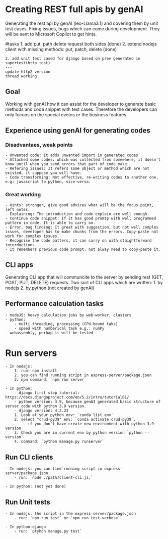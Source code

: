 # Creating REST full apis by genAI

Generating the rest api by genAI (leo-Llama3.1) and covering them by unit test cases.
Fixing issues, bugs which can come during development. They will be sent to Microsoft Copilot to get hints.

#tasks
	1. add put, path delete request both sides (done)
	2. extend nodejs client with missing methods: put, patch, delete (done)
	
	3. add unit test cased for django based on prev generated in supertest(http test)
	--- 
	update http2 version
	thread working

## Goal

Working with  genAI how it can assist for the developer to generate basic methods and code snippet with test cases. Therefore the developers can only focuos on the special evetns or the business features.

## Experience using genAI for generating codes
### Disadvantaes, weak points
	- Unwanted code: It adds unwanted import in generated codes
	- Attached some codes: which was collected from somewhere, it doesn't know until when you send errors that part of code make.
	- Refering issues: It refers some object or method which are not existed, it suppose you will have.
	- Code transforming: Not effective, re-writing codes to another one, e.g: javascript to python, vice-versa.
	
### Great working
	- Hints: stronger, give good advices what will be the focus point, left notes.
	- Explaining: The introduction and code explain are well enough.
	- Continue code snippet: If it has good promtp with well programmed pattern in code, It is able to carry on.
	- Error, bug finding: It great with suggestion, but not well complex issues, developer has to make chunks from the errors. Copy-paste not work for complex issues.
	- Recognise the code patters, it can carry on with staightforward intorductions
	- It remembers previous code prompt, not alway need to copy-paste it.

## CLI apps
Generating CLI app that will communcite to the server by sending rest (GET, POST, PUT, DELETE) requests.
Two sort of CLI apps which are written:
	1. by nodejs
	2. by python (not created by genAI)

## Performance calculation tasks
	- nodeJS: heavy calculation jobs by web-worker, clusters
	- python: 
		- multi threading, processing (CPU-bound taks)
		- speed with numberical task e.g.: numPy
	- webassembly, perhap it will be tested

# Run servers
	- In nodejs: 
		1. run: npm install
		2. you can find running script in express-server/package.json
		3. npm command: `npm run server`
	
	- In python:
		- django first step tutorial: https://docs.djangoproject.com/en/5.2/intro/tutorial01/
		- python version: 3.9, because genAI generated basic structure of server code with python 3.9 version.
		- django version: 4.2.23 
		1. Look at your python env: `conda list env`
		2. select "crud-py39" env: `conda activate crud-py39`, 
			- if you don't have create new environment with python 3.9 version
		3. Check you are in current env by python version `python --version`
		4. command: `python manage.py runserver`

## Run CLI clients
	- In nodejs: you can find running script in express-server/package.json
		- run: `node ./path/client-cli.js,`
		
	- In python: (not yet done)
	
## Run Unit tests
	- In nodejs: the script in the express-server/package.json
		- run: `npm run test` or `npm run test-verbose`
		
	- In python-django
		- run: `ptyhon manage.py test`
	